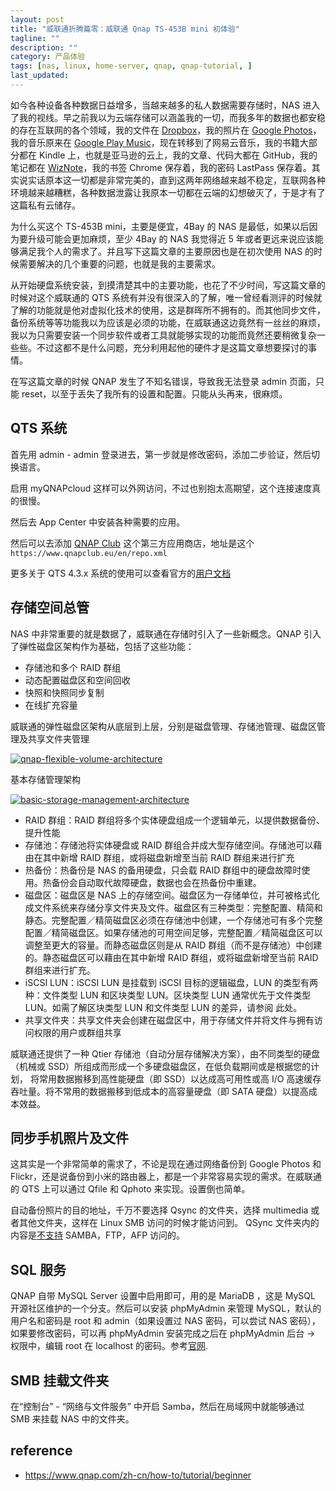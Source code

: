```yaml
---
layout: post
title: "威联通折腾篇零：威联通 Qnap TS-453B mini 初体验"
tagline: ""
description: ""
category: 产品体验
tags: [nas, linux, home-server, qnap, qnap-tutorial, ]
last_updated:
---
```


如今各种设备各种数据日益增多，当越来越多的私人数据需要存储时，NAS 进入了我的视线。早之前我以为云端存储可以涵盖我的一切，而我多年的数据也都安稳的存在互联网的各个领域，我的文件在 [Dropbox](https://db.tt/B0sJSIVy)，我的照片在 [Google Photos](https://photos.google.com/)，我的音乐原来在 [Google Play Music](https://play.google.com/music/)，现在转移到了网易云音乐，我的书籍大部分都在 Kindle 上，也就是亚马逊的云上，我的文章、代码大都在 GitHub，我的笔记都在 [WizNote](/post/2016/07/evernote-alternative.html)，我的书签 Chrome 保存着，我的密码 LastPass 保存着。其实说实话原本这一切都是非常完美的，直到这两年网络越来越不稳定，互联网各种环境越来越糟糕，各种数据泄露让我原本一切都在云端的幻想破灭了，于是才有了这篇私有云储存。

为什么买这个 TS-453B mini，主要是便宜，4Bay 的 NAS 是最低，如果以后因为要升级可能会更加麻烦，至少 4Bay 的 NAS 我觉得近 5 年或者更远来说应该能够满足我个人的需求了。并且写下这篇文章的主要原因也是在初次使用 NAS 的时候需要解决的几个重要的问题，也就是我的主要需求。

从开始硬盘系统安装，到摸清楚其中的主要功能，也花了不少时间，写这篇文章的时候对这个威联通的 QTS 系统有并没有很深入的了解，唯一曾经看测评的时候就了解的功能就是他对虚拟化技术的使用，这是群晖所不拥有的。而其他同步文件，备份系统等等功能我以为应该是必须的功能，在威联通这边竟然有一丝丝的麻烦，我以为只需要安装一个同步软件或者工具就能够实现的功能而竟然还要稍微复杂一些些。不过这都不是什么问题，充分利用起他的硬件才是这篇文章想要探讨的事情。

在写这篇文章的时候 QNAP 发生了不知名错误，导致我无法登录 admin 页面，只能 reset，以至于丢失了我所有的设置和配置。只能从头再来，很麻烦。

## QTS 系统
首先用 admin - admin 登录进去，第一步就是修改密码，添加二步验证，然后切换语言。

启用 myQNAPcloud 这样可以外网访问，不过也别抱太高期望，这个连接速度真的很慢。

然后去 App Center 中安装各种需要的应用。

然后可以去添加 [QNAP Club](https://www.qnapclub.eu/en/howto/1) 这个第三方应用商店，地址是这个 `https://www.qnapclub.eu/en/repo.xml`

更多关于 QTS 4.3.x 系统的使用可以查看官方的[用户文档](http://docs.qnap.com/nas/4.3/cat2/sc/index.html)

## 存储空间总管
NAS 中非常重要的就是数据了，威联通在存储时引入了一些新概念。QNAP 引入了弹性磁盘区架构作为基础，包括了这些功能：

- 存储池和多个 RAID 群组
- 动态配置磁盘区和空间回收
- 快照和快照同步复制
- 在线扩充容量

威联通的弹性磁盘区架构从底层到上层，分别是磁盘管理、存储池管理、磁盘区管理及共享文件夹管理

<a data-flickr-embed="true"  href="https://www.flickr.com/gp/einverne/vzDM1n" title="qnap-flexible-volume-architecture"><img src="https://farm2.staticflickr.com/1825/41947067165_b1de0fa663_z.jpg" alt="qnap-flexible-volume-architecture"></a><script async src="//embedr.flickr.com/assets/client-code.js" charset="utf-8"></script>

基本存储管理架构

<a data-flickr-embed="true"  href="https://www.flickr.com/gp/einverne/9235ki" title="basic-storage-management-architecture"><img src="https://farm2.staticflickr.com/1724/27979122907_dd33f57549_b.jpg" alt="basic-storage-management-architecture"></a><script async src="//embedr.flickr.com/assets/client-code.js" charset="utf-8"></script>

- RAID 群组：RAID 群组将多个实体硬盘组成一个逻辑单元，以提供数据备份、提升性能
- 存储池：存储池将实体硬盘或 RAID 群组合并成大型存储空间。存储池可以藉由在其中新增 RAID 群组，或将磁盘新增至当前 RAID 群组来进行扩充
- 热备份：热备份是 NAS 的备用硬盘，只会载 RAID 群组中的硬盘故障时使用。热备份会自动取代故障硬盘，数据也会在热备份中重建。
- 磁盘区：磁盘区是 NAS 上的存储空间。磁盘区为一存储单位，并可被格式化成文件系统来存储分享文件夹及文件。磁盘区有三种类型：完整配置、精简和静态。完整配置／精简磁盘区必须在存储池中创建，一个存储池可有多个完整配置／精简磁盘区。如果存储池的可用空间足够，完整配置／精简磁盘区可以调整至更大的容量。而静态磁盘区则是从 RAID 群组（而不是存储池）中创建的。静态磁盘区可以藉由在其中新增 RAID 群组，或将磁盘新增至当前 RAID 群组来进行扩充。
- iSCSI LUN：iSCSI LUN 是挂载到 iSCSI 目标的逻辑磁盘，LUN 的类型有两种：文件类型 LUN 和区块类型 LUN。区块类型 LUN 通常优先于文件类型 LUN。如需了解区块类型 LUN 和文件类型 LUN 的差异，请参阅 此处。
- 共享文件夹：共享文件夹会创建在磁盘区中，用于存储文件并将文件与拥有访问权限的用户或群组共享

威联通还提供了一种 Qtier 存储池（自动分层存储解决方案），由不同类型的硬盘（机械或 SSD）所组成而形成一个多硬盘磁盘区，在低负载期间或是根据您的计划， 将常用数据搬移到高性能硬盘（即 SSD）以达成高可用性或高 I/O 高速缓存吞吐量。将不常用的数据搬移到低成本的高容量硬盘（即 SATA 硬盘）以提高成本效益。

## 同步手机照片及文件
这其实是一个非常简单的需求了，不论是现在通过网络备份到 Google Photos 和 Flickr，还是说备份到小米的路由器上，都是一个非常容易实现的需求。在威联通的 QTS 上可以通过 Qfile 和 Qphoto 来实现。设置倒也简单。

自动备份照片的目的地址，千万不要选择 Qsync 的文件夹，选择 multimedia 或者其他文件夹，这样在 Linux SMB 访问的时候才能访问到。 QSync 文件夹内的内容是[不支持](https://www.qnap.com/en/how-to/faq/article/why-cant-i-see-the-files-in-the-qsync-folder-when-i-tried-to-access-them-from-samba-ftp-or-afp) SAMBA，FTP，AFP 访问的。

## SQL 服务
QNAP 自带 MySQL Server 设置中启用即可，用的是 MariaDB ，这是 MySQL 开源社区维护的一个分支。然后可以安装 phpMyAdmin 来管理 MySQL，默认的用户名和密码是 root 和 admin（如果设置过 NAS 密码，可以尝试 NAS 密码），如果要修改密码，可以再 phpMyAdmin 安装完成之后在 phpMyAdmin 后台 -> 权限中，编辑 root 在 localhost 的密码。参考[官网](https://www.qnap.com/en/how-to/faq/article/how-do-i-reset-or-change-a-root-password-for-mysql).

## SMB 挂载文件夹
在“控制台” - “网络与文件服务” 中开启 Samba，然后在局域网中就能够通过 SMB 来挂载 NAS 中的文件夹。

## reference

- <https://www.qnap.com/zh-cn/how-to/tutorial/beginner>
